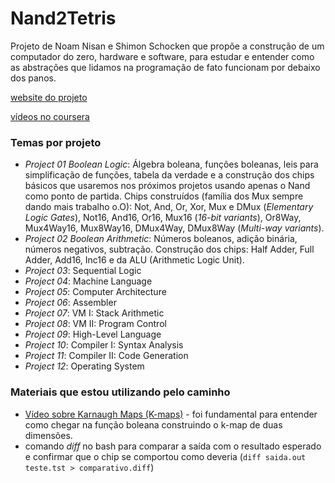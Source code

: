 # Nand2Tetris

Projeto de Noam Nisan e Shimon Schocken que propõe a construção de um computador do zero, hardware e software, para estudar e entender como as abstrações que lidamos na programação de fato funcionam por debaixo dos panos.

[website do projeto](https://www.nand2tetris.org/)

[vídeos no coursera](https://www.coursera.org/learn/build-a-computer?utm_medium=email&utm_source=other&utm_campaign=opencourse.welcome.build-a-computer.~opencourse.welcome.ct7G8DVLEeWfzhKP8GtZlQ.)

### Temas por projeto

  * _Project 01 Boolean Logic_: Álgebra boleana, funções boleanas, leis para simplificação de funções, tabela da verdade e a construção dos chips básicos que usaremos nos próximos projetos usando apenas o Nand como ponto de partida. Chips construídos (família dos Mux sempre dando mais trabalho o.O): Not, And, Or, Xor, Mux e DMux (*Elementary Logic Gates*), Not16, And16, Or16, Mux16 (*16-bit variants*), Or8Way, Mux4Way16, Mux8Way16, DMux4Way, DMux8Way (*Multi-way variants*).
  * _Project 02 Boolean Arithmetic_: Números boleanos, adição binária, números negativos, subtração. Construção dos chips: Half Adder, Full Adder, Add16, Inc16 e da ALU (Arithmetic Logic Unit).
  * _Project 03_: Sequential Logic
  * _Project 04_: Machine Language
  * _Project 05_: Computer Architecture
  * _Project 06_: Assembler
  * _Project 07_: VM I: Stack Arithmetic
  * _Project 08_: VM II: Program Control
  * _Project 09_: High-Level Language
  * _Project 10_: Compiler I: Syntax Analysis
  * _Project 11_: Compiler II: Code Generation
  * _Project 12_: Operating System

### Materiais que estou utilizando pelo caminho

  * [Vídeo sobre Karnaugh Maps (K-maps)](https://www.youtube.com/watch?v=RO5alU6PpSU) - foi fundamental para entender como chegar na função boleana construindo o k-map de duas dimensões.
  * comando *diff* no bash para comparar a saída com o resultado esperado e confirmar que o chip se comportou como deveria (```diff saida.out teste.tst > comparativo.diff```)
